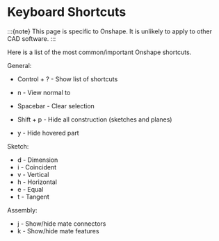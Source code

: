 # Keyboard Shortcuts

:::{note} This page is specific to Onshape. It is unlikely to apply to other CAD software.
:::

Here is a list of the most common/important Onshape shortcuts.

General:

- Control + ? - Show list of shortcuts
- n - View normal to

- Spacebar - Clear selection
- Shift + p - Hide all construction (sketches and planes)
- y - Hide hovered part

Sketch:

- d - Dimension
- i - Coincident
- v - Vertical
- h - Horizontal
- e - Equal
- t - Tangent
<!-- - Shift (hold) - disable autoconstraining -->

Assembly:

- j - Show/hide mate connectors
- k - Show/hide mate features
<!-- - Shift (hold) - lock to selected face -->
